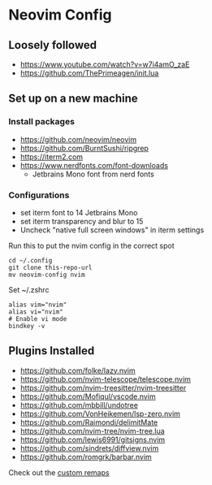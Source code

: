 # Neovim Config

## Loosely followed
- https://www.youtube.com/watch?v=w7i4amO_zaE
- https://github.com/ThePrimeagen/init.lua

## Set up on a new machine

### Install packages
- https://github.com/neovim/neovim
- https://github.com/BurntSushi/ripgrep
- https://iterm2.com
- https://www.nerdfonts.com/font-downloads
    - Jetbrains Mono font from nerd fonts

### Configurations
- set iterm font to 14 Jetbrains Mono
- set iterm transparency and blur to 15
- Uncheck "native full screen windows" in iterm settings 

Run this to put the nvim config in the correct spot
```
cd ~/.config
git clone this-repo-url
mv neovim-config nvim
```

Set ~/.zshrc
```
alias vim="nvim"
alias vi="nvim"
# Enable vi mode
bindkey -v
```

## Plugins Installed
- https://github.com/folke/lazy.nvim
- https://github.com/nvim-telescope/telescope.nvim
- https://github.com/nvim-treesitter/nvim-treesitter
- https://github.com/Mofiqul/vscode.nvim
- https://github.com/mbbill/undotree
- https://github.com/VonHeikemen/lsp-zero.nvim
- https://github.com/Raimondi/delimitMate 
- https://github.com/nvim-tree/nvim-tree.lua
- https://github.com/lewis6991/gitsigns.nvim
- https://github.com/sindrets/diffview.nvim
- https://github.com/romgrk/barbar.nvim

Check out the [custom remaps](./custom-mappings.md)
